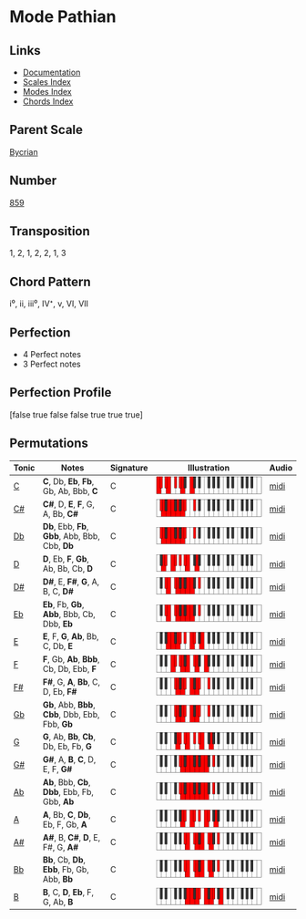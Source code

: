 # Mode Pathian

## Links

- [Documentation](README.md)
- [Scales Index](Scales.md)
- [Modes Index](Modes.md)
- [Chords Index](Chords.md)

## Parent Scale

[Bycrian](ScaleBycrian.md)

## Number

[859](https://ianring.com/musictheory/scales/859)

## Transposition

1, 2, 1, 2, 2, 1, 3

## Chord Pattern

i⁰, ii, iii⁰, IV⁺, v, VI, VII

## Perfection

- 4 Perfect notes
- 3 Perfect notes

## Perfection Profile

[false true false false true true true]

## Permutations

| Tonic | Notes | Signature | Illustration | Audio |
|-------|-------|-----------|--------------|-------|
| [C](ModeCNaturalPathian.md) | **C**, Db, **Eb**, **Fb**, Gb, Ab, Bbb, **C** | C | ![CNaturalPathian](ModeCNaturalPathian.png) | [midi](https://github.com/edipermadi/music/blob/main/docs/ModeCNaturalPathian.mid?raw=true) |
| [C#](ModeCSharpPathian.md) | **C#**, D, **E**, **F**, G, A, Bb, **C#** | C | ![CSharpPathian](ModeCSharpPathian.png) | [midi](https://github.com/edipermadi/music/blob/main/docs/ModeCSharpPathian.mid?raw=true) |
| [Db](ModeDFlatPathian.md) | **Db**, Ebb, **Fb**, **Gbb**, Abb, Bbb, Cbb, **Db** | C | ![DFlatPathian](ModeDFlatPathian.png) | [midi](https://github.com/edipermadi/music/blob/main/docs/ModeDFlatPathian.mid?raw=true) |
| [D](ModeDNaturalPathian.md) | **D**, Eb, **F**, **Gb**, Ab, Bb, Cb, **D** | C | ![DNaturalPathian](ModeDNaturalPathian.png) | [midi](https://github.com/edipermadi/music/blob/main/docs/ModeDNaturalPathian.mid?raw=true) |
| [D#](ModeDSharpPathian.md) | **D#**, E, **F#**, **G**, A, B, C, **D#** | C | ![DSharpPathian](ModeDSharpPathian.png) | [midi](https://github.com/edipermadi/music/blob/main/docs/ModeDSharpPathian.mid?raw=true) |
| [Eb](ModeEFlatPathian.md) | **Eb**, Fb, **Gb**, **Abb**, Bbb, Cb, Dbb, **Eb** | C | ![EFlatPathian](ModeEFlatPathian.png) | [midi](https://github.com/edipermadi/music/blob/main/docs/ModeEFlatPathian.mid?raw=true) |
| [E](ModeENaturalPathian.md) | **E**, F, **G**, **Ab**, Bb, C, Db, **E** | C | ![ENaturalPathian](ModeENaturalPathian.png) | [midi](https://github.com/edipermadi/music/blob/main/docs/ModeENaturalPathian.mid?raw=true) |
| [F](ModeFNaturalPathian.md) | **F**, Gb, **Ab**, **Bbb**, Cb, Db, Ebb, **F** | C | ![FNaturalPathian](ModeFNaturalPathian.png) | [midi](https://github.com/edipermadi/music/blob/main/docs/ModeFNaturalPathian.mid?raw=true) |
| [F#](ModeFSharpPathian.md) | **F#**, G, **A**, **Bb**, C, D, Eb, **F#** | C | ![FSharpPathian](ModeFSharpPathian.png) | [midi](https://github.com/edipermadi/music/blob/main/docs/ModeFSharpPathian.mid?raw=true) |
| [Gb](ModeGFlatPathian.md) | **Gb**, Abb, **Bbb**, **Cbb**, Dbb, Ebb, Fbb, **Gb** | C | ![GFlatPathian](ModeGFlatPathian.png) | [midi](https://github.com/edipermadi/music/blob/main/docs/ModeGFlatPathian.mid?raw=true) |
| [G](ModeGNaturalPathian.md) | **G**, Ab, **Bb**, **Cb**, Db, Eb, Fb, **G** | C | ![GNaturalPathian](ModeGNaturalPathian.png) | [midi](https://github.com/edipermadi/music/blob/main/docs/ModeGNaturalPathian.mid?raw=true) |
| [G#](ModeGSharpPathian.md) | **G#**, A, **B**, **C**, D, E, F, **G#** | C | ![GSharpPathian](ModeGSharpPathian.png) | [midi](https://github.com/edipermadi/music/blob/main/docs/ModeGSharpPathian.mid?raw=true) |
| [Ab](ModeAFlatPathian.md) | **Ab**, Bbb, **Cb**, **Dbb**, Ebb, Fb, Gbb, **Ab** | C | ![AFlatPathian](ModeAFlatPathian.png) | [midi](https://github.com/edipermadi/music/blob/main/docs/ModeAFlatPathian.mid?raw=true) |
| [A](ModeANaturalPathian.md) | **A**, Bb, **C**, **Db**, Eb, F, Gb, **A** | C | ![ANaturalPathian](ModeANaturalPathian.png) | [midi](https://github.com/edipermadi/music/blob/main/docs/ModeANaturalPathian.mid?raw=true) |
| [A#](ModeASharpPathian.md) | **A#**, B, **C#**, **D**, E, F#, G, **A#** | C | ![ASharpPathian](ModeASharpPathian.png) | [midi](https://github.com/edipermadi/music/blob/main/docs/ModeASharpPathian.mid?raw=true) |
| [Bb](ModeBFlatPathian.md) | **Bb**, Cb, **Db**, **Ebb**, Fb, Gb, Abb, **Bb** | C | ![BFlatPathian](ModeBFlatPathian.png) | [midi](https://github.com/edipermadi/music/blob/main/docs/ModeBFlatPathian.mid?raw=true) |
| [B](ModeBNaturalPathian.md) | **B**, C, **D**, **Eb**, F, G, Ab, **B** | C | ![BNaturalPathian](ModeBNaturalPathian.png) | [midi](https://github.com/edipermadi/music/blob/main/docs/ModeBNaturalPathian.mid?raw=true) |
